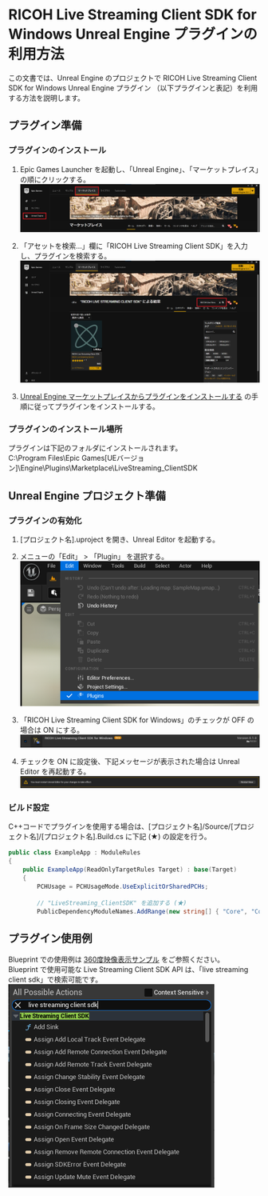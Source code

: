 # RICOH Live Streaming Client SDK for Windows Unreal Engine プラグインの利用方法

この文書では、Unreal Engine のプロジェクトで RICOH Live Streaming Client SDK for Windows Unreal Engine プラグイン （以下プラグインと表記）を利用する方法を説明します。

## プラグイン準備

### プラグインのインストール
1. Epic Games Launcher を起動し、「Unreal Engine」、「マーケットプレイス」の順にクリックする。
![package](images/MarketPlaceTop.png)  

2. 「アセットを検索...」欄に「RICOH Live Streaming Client SDK」を入力し、プラグインを検索する。
![package](images/MarketplaceSearch.png)  

3. [Unreal Engine マーケットプレイスからプラグインをインストールする](https://docs.unrealengine.com/5.1/ja/working-with-plugins-in-unreal-engine/#unrealengine%E3%83%9E%E3%83%BC%E3%82%B1%E3%83%83%E3%83%88%E3%83%97%E3%83%AC%E3%82%A4%E3%82%B9%E3%81%8B%E3%82%89%E3%83%97%E3%83%A9%E3%82%B0%E3%82%A4%E3%83%B3%E3%82%92%E3%82%A4%E3%83%B3%E3%82%B9%E3%83%88%E3%83%BC%E3%83%AB%E3%81%99%E3%82%8B) の手順に従ってプラグインをインストールする。

### プラグインのインストール場所  
プラグインは下記のフォルダにインストールされます。  
C:\Program Files\Epic Games\[UEバージョン]\Engine\Plugins\Marketplace\LiveStreaming_ClientSDK

## Unreal Engine プロジェクト準備

### プラグインの有効化  
1. [プロジェクト名].uproject を開き、Unreal Editor を起動する。

2. メニューの「Edit」 > 「Plugin」 を選択する。  
![package](images/Edit-Plugin.png)  

3. 「RICOH Live Streaming Client SDK for Windows」のチェックが OFF の場合は ON にする。  
![package](images/plugin.png)  

4. チェックを ON に設定後、下記メッセージが表示された場合は Unreal Editor を再起動する。
![package](images/Plugin-Restart.png)  

### ビルド設定  
C++コードでプラグインを使用する場合は、[プロジェクト名]/Source/[プロジェクト名]/[プロジェクト名].Build.cs に下記 (★) の設定を行う。

``` cs
public class ExampleApp : ModuleRules
{
    public ExampleApp(ReadOnlyTargetRules Target) : base(Target)
    {
        PCHUsage = PCHUsageMode.UseExplicitOrSharedPCHs;

        // "LiveStreaming_ClientSDK" を追加する (★)
        PublicDependencyModuleNames.AddRange(new string[] { "Core", "CoreUObject", "Engine", "InputCore", "OpenSSL", "LiveStreaming_ClientSDK" });
```

## プラグイン使用例
Blueprint での使用例は [360度映像表示サンプル](https://github.com/ricoh-live-streaming-api/windows-sdk-samples/tree/main/unrealengine-samples/EquirectangularView) をご参照ください。  
Blueprint で使用可能な Live Streaming Client SDK API は、「live streaming client sdk」で検索可能です。  
![bp](images/BP_search.png)  
